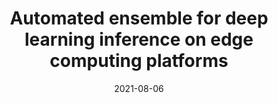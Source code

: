 ---
title: "Automated ensemble for deep learning inference on edge computing platforms"
collection: publications
category: 2021
date: 2021-08-06
permalink: /publication/Automated ensemble for deep learning inference on edge computing platforms
excerpt: 'Yang Bai, <strong><u>Lixing Chen</u></strong>, Mohamed Abdel-Mottaleb, Jie Xu'
venue: 'IEEE Internet of Things Journal'
paperurl: 'https://ieeexplore.ieee.org/abstract/document/9508373'
---